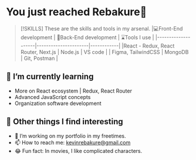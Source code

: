 # You just reached Rebakure👋

> [!SKILLS]
> These are the skills and tools in my arsenal.
|💻Front-End development | 🚥Back-End development | ⌛Tools I use |
|--------------------|----------------------|------------|
|React - Redux, React Router, Next.js | Node.js | VS code |
| Figma, TailwindCSS | MongoDB | Git, Postman |
  
## 🌱 I’m currently learning
- More on React ecosystem | Redux, React Router
- Advanced JavaScript concepts
- Organization software development
  
## 💪 Other things I find interesting
- 🔭 I’m working on my portfolio in my freetimes. 
- 📫 How to reach me: kevinrebakure@gmail.com
- 😂 Fun fact: In movies, I like complicated characters.
